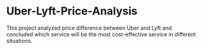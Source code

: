 # Uber-Lyft-Price-Analysis
This project analyzed price difference between Uber and Lyft and concluded which service will be the most cost-effective service in different situations.
